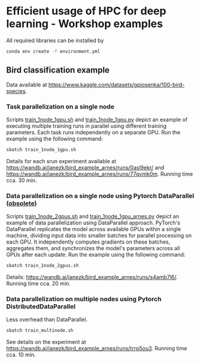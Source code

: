 # Efficient usage of HPC for deep learning - Workshop examples

All required libraries can be installed by
```bash
conda env create -f environment.yml
```

## Bird classification example

Data available at https://www.kaggle.com/datasets/gpiosenka/100-bird-species.

### Task parallelization on a single node

Scripts [train_1node_1gpu.sh](train_1node_1gpu.sh) and [train_1node_1gpu.py](train_1node_1gpu.py) depict an example of executing multiple training runs in parallel using different training parameters. Each task runs independently on a separate GPU. Run the example using the following command:
```bash
sbatch train_1node_1gpu.sh
```
Details for each srun experiment available at https://wandb.ai/janezk/bird_example_arnes/runs/0asl9ekr/ and  https://wandb.ai/janezk/bird_example_arnes/runs/77qvmk0m. Running time cca. 30 min.

### Data parallelization on a single node using Pytorch DataParallel ([obsolete](https://pytorch.org/tutorials/beginner/ddp_series_theory.html#why-you-should-prefer-ddp-over-dataparallel-dp))

Scripts [train_1node_2gpus.sh](train_1node_2gpus.sh) and [train_1node_1gpu_arnes.py](train_1node_2gpus.py) depict an example of data parallelization using DataParallel approach. PyTorch's DataParallel replicates the model across available GPUs within a single machine, dividing input data into smaller batches for parallel processing on each GPU. It independently computes gradients on these batches, aggregates them, and synchronizes the model's parameters across all GPUs after each update. Run the example using the following command:
```bash
sbatch train_1node_2gpus.sh
```
Details: https://wandb.ai/janezk/bird_example_arnes/runs/s4amb7l6/. Running time cca. 20 min.

### Data parallelization on multiple nodes using Pytorch DistributedDataParallel

Less overhead than DataParallel. 
```bash
sbatch train_multinode.sh
```
See details on the experiment at https://wandb.ai/janezk/bird_example_arnes/runs/trrp5ou3. Running time cca. 10 min.
